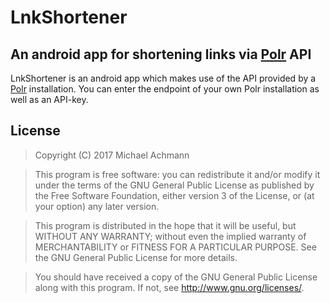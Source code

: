 # LnkShortener
## An android app for shortening links via  [Polr](https://github.com/Cydrobolt/polr) API
LnkShortener is an android app which makes use of the API provided by a [Polr](https://github.com/Cydrobolt/polr) installation. You can enter the endpoint of your own Polr installation as well as an API-key. 


## License 
> Copyright (C) 2017 Michael Achmann

>This program is free software: you can redistribute it and/or modify
>it under the terms of the GNU General Public License as published by
>the Free Software Foundation, either version 3 of the License, or
>(at your option) any later version.

>This program is distributed in the hope that it will be useful,
>but WITHOUT ANY WARRANTY; without even the implied warranty of
>MERCHANTABILITY or FITNESS FOR A PARTICULAR PURPOSE.  See the
>GNU General Public License for more details.

>You should have received a copy of the GNU General Public License
>along with this program.  If not, see <http://www.gnu.org/licenses/>.